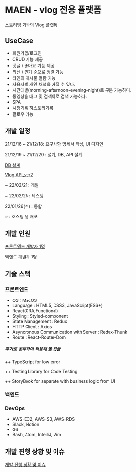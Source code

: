 # MAEN - vlog 전용 플랫폼

스트리밍 기반의 Vlog 플랫폼

## UseCase

- 회원가입/로그인
- CRUD 기능 제공
- 댓글 / 좋아요 기능 제공
- 최신 / 인기 순으로 정결 가능
- 타인의 게시물 열람 가능
- 사용자별 개인 채널을 가질 수 있다.
- 시간대별(morning-afternoon-evening-night)로 구분 가능하다.
- 동영상을 태그 및 검색어로 검색 가능하다.
- SPA
- 시청기록 히스토리기록
- 팔로우 기능

## 개발 일정

21/12/16 ~ 21/12/18: 요구사항 명세서 작성, UI 디자인

21/12/19 ~ 21/12/20 : 설계, DB, API 설계

[DB 설계](https://www.notion.so/DB-d9dcd8b25bed44c483df4a3ff9f12ca5)

[Vlog API_ver2](https://www.notion.so/7a9453583f094d7c9799d953b3374ca6)

~ 22/02/21 : 개발

~ 22/02/25 : 테스팅

22/01/26(수) : 통합

~ : 호스팅 및 배포

## 개발 인원

[프론트엔드 개발자 1명](https://www.notion.so/62a2b6c9b3dd461ab8d3f99a5134ad15)

백엔드 개발자 1명

## 기술 스택

### 프론트엔드

- OS : MacOS
- Language : HTML5, CSS3, JavaScript(ES6+)
- React(CRA,Functional)
- Styling : Styled-component
- State Management : Redux
- HTTP Client : Axios
- Asyncronous Communication with Server : Redux-Thunk
- Route : React-Router-Dom

##### 추가로 공부하여 적용해 볼 것들

++ TypeScript for low error

++ Testing Library for Code Testing

++ StoryBook for separate with business logic from UI

### 백엔드

### DevOps

- AWS-EC2, AWS-S3, AWS-RDS
- Slack, Notion
- Git
- Bash, Atom, InteiliJ, Vim

## 개발 진행 상황 및 이슈

[개발 진행 상황 및 이슈](https://www.notion.so/596a5a6c535f4d7b87fa47b0458b55f9?v=5582c67d1d9b4f28a75fb3238b27b83d)
